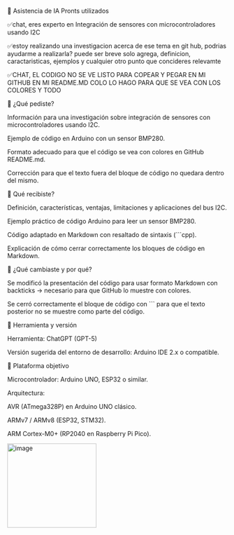 📌 Asistencia de IA
Pronts utilizados

✅chat, eres experto en Integración de sensores con microcontroladores usando I2C


✅estoy realizando una investigacion acerca de ese tema en git hub, podrias ayudarme a realizarla? puede ser breve solo agrega, definicion, caractaristicas, ejemplos y cualquier otro punto que concideres relevamte


✅CHAT, EL CODIGO NO SE VE LISTO PARA COPEAR Y PEGAR EN MI GITHUB EN MI README.MD COLO LO HAGO PARA QUE SE VEA CON LOS COLORES Y TODO



🔹 ¿Qué pediste?

Información para una investigación sobre integración de sensores con microcontroladores usando I2C.

Ejemplo de código en Arduino con un sensor BMP280.

Formato adecuado para que el código se vea con colores en GitHub README.md.

Corrección para que el texto fuera del bloque de código no quedara dentro del mismo.


🔹 Qué recibiste?

Definición, características, ventajas, limitaciones y aplicaciones del bus I2C.

Ejemplo práctico de código Arduino para leer un sensor BMP280.

Código adaptado en Markdown con resaltado de sintaxis (```cpp).

Explicación de cómo cerrar correctamente los bloques de código en Markdown.


🔹 ¿Qué cambiaste y por qué?

Se modificó la presentación del código para usar formato Markdown con backticks → necesario para que GitHub lo muestre con colores.

Se cerró correctamente el bloque de código con ``` para que el texto posterior no se muestre como parte del código.

📌 Herramienta y versión

Herramienta: ChatGPT (GPT-5)

Versión sugerida del entorno de desarrollo: Arduino IDE 2.x o compatible.

📌 Plataforma objetivo

Microcontrolador: Arduino UNO, ESP32 o similar.

Arquitectura:

AVR (ATmega328P) en Arduino UNO clásico.

ARMv7 / ARMv8 (ESP32, STM32).

ARM Cortex-M0+ (RP2040 en Raspberry Pi Pico).

<img width="204" height="192" alt="image" src="https://github.com/user-attachments/assets/19b90ac1-f08d-495e-8372-036efb0737bf" />


